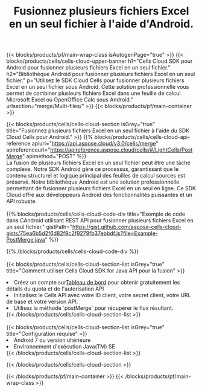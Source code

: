 ﻿---
title: Fusionnez plusieurs fichiers Excel en un seul fichier à l'aide d'Android.
description:  API et SDK Cloud pour fusionner plusieurs fichiers Excel à l'aide d'Android.
---
{{< blocks/products/pf/main-wrap-class isAutogenPage="true" >}}
{{< blocks/products/cells/cells-cloud-upper-banner h1="Cells Cloud SDK pour Android pour fusionner plusieurs fichiers Excel en un seul fichier." h2="Bibliothèque Android pour fusionner plusieurs fichiers Excel en un seul fichier." p="Utilisez le SDK Cloud Cells pour fusionner plusieurs fichiers Excel en un seul fichier sous Android. Cette solution professionnelle vous permet de combiner plusieurs fichiers Excel dans une feuille de calcul Microsoft Excel ou OpenOffice Calc sous Android." urlsection="merge/Multi-files/" >}}
{{< blocks/products/pf/main-container >}}

{{< blocks/products/cells/cells-cloud-section isGrey="true" title="Fusionnez plusieurs fichiers Excel en un seul fichier à l\'aide du SDK Cloud Cells pour Android." >}}
{{% blocks/products/cells/cells-cloud-api-reference apiurl="https://api.aspose.cloud/v3.0/cells/merge" apireferenceurl="https://apireference.aspose.cloud/cells/#/LightCells/PostMerge" apimethod="POST" %}}
<br/>
La fusion de plusieurs fichiers Excel en un seul fichier peut être une tâche complexe. Notre SDK Android gère ce processus, garantissant que le contenu structurel et logique principal des feuilles de calcul sources est préservé. Notre bibliothèque Android est une solution professionnelle permettant de fusionner plusieurs fichiers Excel en un seul en ligne. Ce SDK Cloud offre aux développeurs Android des fonctionnalités puissantes et un API robuste.
<br/>
<br/>
{{% blocks/products/cells/cells-cloud-code-div title="Exemple de code dans CAndroid utilisant REST API pour fusionner plusieurs fichiers Excel en un seul fichier." gistPath="https://gist.github.com/aspose-cells-cloud-gists/75ea6b5d2f6d82f9c2f9279fb37ebbdf.js?file=Example-PostMerge.java" %}}
  
{{% /blocks/products/cells/cells-cloud-code-div %}}
<br/>
<br/>
{{< blocks/products/cells/cells-cloud-section-list isGrey="true" title="Comment utiliser Cells Cloud SDK for Java API pour la fusion" >}}
<li> Créez un compte sur<a href="https://dashboard.aspose.cloud/">Tableau de bord</a> pour obtenir gratuitement les détails du quota et de l'autorisation API</li>
<li>Initialisez le Cells API avec votre ID client, votre secret client, votre URL de base et votre version API.</li>
<li>Utilisez la méthode `postMerge` pour récupérer le flux résultant.</li>
{{< /blocks/products/cells/cells-cloud-section-list >}}
<br/>
<br/>
{{< blocks/products/cells/cells-cloud-section-list isGrey="true" title="Configuration requise" >}}
<li>Android 7 ou version ultérieure</li>
<li>Environnement d'exécution Java(TM) SE</li>
{{< /blocks/products/cells/cells-cloud-section-list >}}

{{< /blocks/products/cells/cells-cloud-section >}}

{{< /blocks/products/pf/main-container >}}
{{< /blocks/products/pf/main-wrap-class >}}
